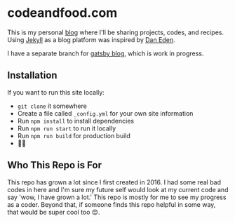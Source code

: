 # codeandfood.com
This is my personal [blog](https://www.codeandfood.com) where I'll be sharing projects, codes, and recipes. Using [Jekyll](https://jekyllrb.com/) as a blog platform was inspired by [Dan Eden](https://github.com/daneden/daneden.me/).

I have a separate branch for [gatsby blog](https://www.gatsbyjs.org/), which is work in progress.
 
## Installation
If you want to run this site locally:

- `git clone` it somewhere
- Create a file called `_config.yml` for your own site information
- Run `npm install` to install dependencies
- Run `npm run start` to run it locally
- Run `npm run build` for production build
- :star2::dizzy:

## Who This Repo is For
This repo has grown a lot since I first created in 2016. I had some real bad codes in here and I'm sure my future self would look at my current code and say 'wow, I have grown a lot.' This repo is mostly for me to see my progress as a coder. Beyond that, if someone finds this repo helpful in some way, that would be super cool too :blush:.
